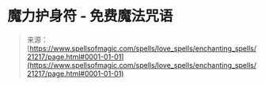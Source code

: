 <!--yml

category: 未分类

date: 2024-06-12 19:04:33

-->

# 魔力护身符 - 免费魔法咒语

> 来源：[https://www.spellsofmagic.com/spells/love_spells/enchanting_spells/21217/page.html#0001-01-01](https://www.spellsofmagic.com/spells/love_spells/enchanting_spells/21217/page.html#0001-01-01)
